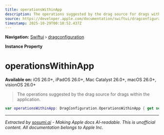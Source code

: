 ```yaml
---
title: operationsWithinApp
description: The operations suggested by the drag source for drags within the application.
source: https://developer.apple.com/documentation/swiftui/dragconfiguration/operationswithinapp-swift.property
timestamp: 2025-10-29T00:10:52.437Z
---
```


**Navigation:** [Swiftui](/documentation/swiftui) › [dragconfiguration](/documentation/swiftui/dragconfiguration)

**Instance Property**

# operationsWithinApp

**Available on:** iOS 26.0+, iPadOS 26.0+, Mac Catalyst 26.0+, macOS 26.0+, visionOS 26.0+

> The operations suggested by the drag source for drags within the application.

```swift
var operationsWithinApp: DragConfiguration.OperationsWithinApp { get set }
```

---

*Extracted by [sosumi.ai](https://sosumi.ai) - Making Apple docs AI-readable.*
*This is unofficial content. All documentation belongs to Apple Inc.*
